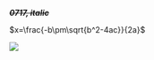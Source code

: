 ~~**_0717, italic_**~~  


$x=\frac{-b\pm\sqrt{b^2-4ac}}{2a}$

![](http://latex.codecogs.com/gif.latex?\\frac{1}{1+sin(x)})
